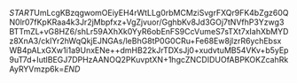 $START$UmLcgKBzqgwomOEiyEH4rWtLLg0rbMCMziSvgrFXQr9FK4bZgz60QN0lr07fKpKRaa4k3Jr2jMbpfxz+VgZjvuor/GghbKv8Jd3GOj7tNVfhP3Yzwg3BTTmZL+vG8HZ6/shLr59AXhXk0YyR6obEnFS9CcVumeS7sTXt7xIahXbMYDz8XnA3/ckIYr2hWqQkjEJNGAs/leBhG8tP0G0CRu+Fe68Ew8jlzrR6ychEbsxWB4pALxGXw1i1a9UnxENe++dmHB22kJrTDXsJj0+xudvtuMB54VKv+b5yEp9uT7d+IutlBEGJ7DPHzAANOQ2PKuvptXN+1hgcZNCDIDUOfABPKOKZcahRkAyRYVmzp6k=$END$